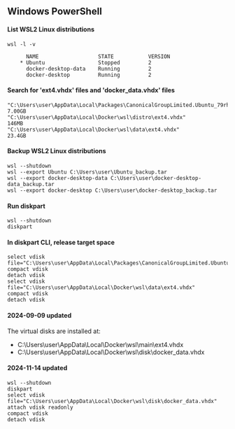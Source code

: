 ## Windows PowerShell

#### List WSL2 Linux distributions
```
wsl -l -v

      NAME                   STATE           VERSION
    * Ubuntu                 Stopped         2
      docker-desktop-data    Running         2
      docker-desktop         Running         2
```

#### Search for 'ext4.vhdx' files and 'docker_data.vhdx' files
```
"C:\Users\user\AppData\Local\Packages\CanonicalGroupLimited.Ubuntu_79rhkp1fndgsc\LocalState\ext4.vhdx"         7.00GB
"C:\Users\user\AppData\Local\Docker\wsl\distro\ext4.vhdx"                                                      146MB
"C:\Users\user\AppData\Local\Docker\wsl\data\ext4.vhdx"                                                        23.4GB
```

#### Backup WSL2 Linux distributions
```
wsl --shutdown
wsl --export Ubuntu C:\Users\user\Ubuntu_backup.tar
wsl --export docker-desktop-data C:\Users\user\docker-desktop-data_backup.tar
wsl --export docker-desktop C:\Users\user\docker-desktop_backup.tar
```

#### Run diskpart
```
wsl --shutdown
diskpart
```

#### In diskpart CLI, release target space
```
select vdisk file="C:\Users\user\AppData\Local\Packages\CanonicalGroupLimited.Ubuntu_79rhkp1fndgsc\LocalState\ext4.vhdx"
compact vdisk
detach vdisk
select vdisk file="C:\Users\user\AppData\Local\Docker\wsl\data\ext4.vhdx"
compact vdisk
detach vdisk
```

#### 2024-09-09 updated
The virtual disks are installed at:
- C:\Users\user\AppData\Local\Docker\wsl\main\ext4.vhdx
- C:\Users\user\AppData\Local\Docker\wsl\disk\docker_data.vhdx

#### 2024-11-14 updated
```
wsl --shutdown
diskpart
select vdisk file="C:\Users\user\AppData\Local\Docker\wsl\disk\docker_data.vhdx"
attach vdisk readonly
compact vdisk
detach vdisk
```
